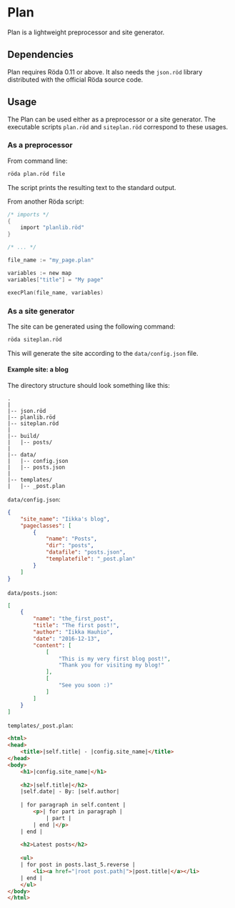 Plan
====

Plan is a lightweight preprocessor and site generator.

## Dependencies

Plan requires Röda 0.11 or above. It also needs the `json.röd` library distributed with the official Röda source code.

## Usage

The Plan can be used either as a preprocessor or a site generator. The executable scripts `plan.röd` and `siteplan.röd` correspond to these usages.

### As a preprocessor

From command line:

```sh
röda plan.röd file
```

The script prints the resulting text to the standard output.

From another Röda script:

```c
/* imports */
{
	import "planlib.röd"
}

/* ... */

file_name := "my_page.plan"

variables := new map
variables["title"] = "My page"

execPlan(file_name, variables)
```

### As a site generator

The site can be generated using the following command:

```sh
röda siteplan.röd
```

This will generate the site according to the `data/config.json` file.

#### Example site: a blog

The directory structure should look something like this:

```
.
|
|-- json.röd
|-- planlib.röd
|-- siteplan.röd
|
|-- build/
|   |-- posts/
|
|-- data/
|   |-- config.json
|   |-- posts.json
|
|-- templates/
|   |-- _post.plan
```

`data/config.json`:

```json
{
	"site_name": "Iikka's blog",
	"pageclasses": [
		{
			"name": "Posts",
			"dir": "posts",
			"datafile": "posts.json",
			"templatefile": "_post.plan"
		}
	]
}
```

`data/posts.json`:

```json
[
	{
		"name": "the_first_post",
		"title": "The first post!",
		"author": "Iikka Hauhio",
		"date": "2016-12-13",
		"content": [
			[
				"This is my very first blog post!",
				"Thank you for visiting my blog!"
			],
			[
				"See you soon :)"
			]
		]
	}
]
```

`templates/_post.plan`:

```html
<html>
<head>
	<title>|self.title| - |config.site_name|</title>
</head>
<body>
	<h1>|config.site_name|</h1>
	
	<h2>|self.title|</h2>
	|self.date| - By: |self.author|
	
	| for paragraph in self.content |
		<p>| for part in paragraph |
			| part |
		| end |</p>
	| end |
	
	<h2>Latest posts</h2>
	
	<ul>
	| for post in posts.last_5.reverse |
		<li><a href="|root post.path|">|post.title|</a></li>
	| end |
	</ul>
</body>
</html>
```
